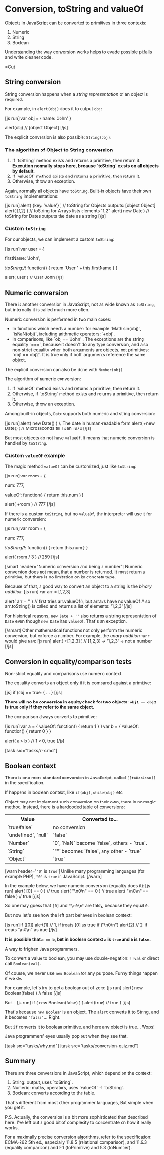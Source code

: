
# Conversion, toString and valueOf 

Objects in JavaScript can be converted to primitives in three contexts:
<ol>
<li>Numeric</li>
<li>String</li>
<li>Boolean</li>
</ol>

Understanding the way conversion works helps to evade possible pitfalls and write cleaner code.

=Cut


## String conversion   

String conversion happens when a <i>string representation</i> of an object is required.

For example, in `alert(obj)` does it to output `obj`:

[js run]
var obj = { name: 'John' }

alert(obj) // [object Object]
[/js]

The explicit conversion is also possible: `String(obj)`.


### The algorithm of Object to String conversion   
<ol>
<li>If `toString` method exists and returns a primitive, then return it.
<b>Execution normally stops here, because `toString` exists on all objects by default</b>.</li>
<li>If `valueOf` method exists and returns a primitive, then return it.</li>
<li>Otherwise, throw an exception.</li>
</ol>

Again, normally all objects have `toString`. Built-in objects have their own `toString` implementations:

[js run]
alert( {key: 'value'} ) // toString for Objects outputs: [object Object]
alert( [1,2] )          // toString for Arrays lists elements "1,2" 
alert( new Date )       // toString for Dates outputs the date as a string
[/js]


### Custom `toString`   

For our objects, we can implement a custom `toString`:

[js run]
var user = {

  firstName: 'John',

  *!*toString:*/!* function() {
    return 'User ' + this.firstName 
  }
}

alert( user )  // User John
[/js]
</dd>
</dl>


## Numeric conversion   

There is another conversion in JavaScript, not as wide known as `toString`, but internally it is called much more often.

Numeric conversion is performed in two main cases:
<ul>
<li>In functions which needs a number: for example `Math.sin(obj)`, `isNaN(obj)`, including arithmetic operators: `+obj`.</li>
<li>In comparisons, like `obj == 'John'`. 
The exceptions are the string equality `===`, because it doesn't do any type conversion, and also non-strict equality when both arguments are objects, not primitives: `obj1 == obj2`. It is true only if both arguments reference the same object.</li>
</ul>

The explicit conversion can also be done with `Number(obj)`.

The algorithm of numeric conversion:
<ol>
<li>If `valueOf` method exists and returns a primitive, then return it.</li>
<li>Otherwise, if `toString` method exists and returns a primitive, then return it.</li>
<li>Otherwise, throw an exception.</li>
</ol>

Among built-in objects, `Date` supports both numeric and string conversion:

[js run]
alert( new Date() ) // The date in human-readable form
alert( +new Date() ) // Microseconds till 1 Jan 1970
[/js]

But most objects do not have `valueOf`. It means that numeric conversion is handled by `toString`.


### Custom `valueOf` example   

The magic method `valueOf` can be customized, just like `toString`:

[js run]
var room = { 

  num: 777,

  valueOf: function() {
    return this.num
  }
}

alert( +room )  // 777
[/js]

If there is a custom `toString`, but no `valueOf`, the interpreter will use it for numeric conversion:

[js run]
var room = { 

  num: 777,

  *!*toString*/!*: function() {
    return this.num
  }
}

alert( room / 3 )  // 259
[/js]

[smart header="Numeric conversion and being a number"]
Numeric conversion does not mean, that a number is returned. It must return a primitive, but there is no limitation on its concrete type.

Because of that, a good way to convert an object to a string is the <i>binary addition</i>:
[js run]
var arr = [1,2,3]

alert( arr + '' ) 
// first tries arr.valueOf(), but arrays have no valueOf
// so arr.toString() is called and returns a list of elements: '1,2,3'
[/js]

For historical reasons, `new Date + ''` also returns a string representation of `Date` even though `new Date` has `valueOf`. That's an exception.

[/smart]
Other mathematical functions not only perform the numeric conversion, but enforce a number. For example, the <i>unary addition</i> `+arr` would give `NaN`:
[js run]
alert( +[1,2,3] ) // [1,2,3] -> '1,2,3' -> not a number
[/js]


## Conversion in equality/comparison tests   

Non-strict equality and comparisons use numeric context.

The equality converts an object only if it is compared against a primitive:

[js]
if (obj == true) { ... }
[/js]

<b>There will no be conversion in equity check for two objects: `obj1 == obj2` is true only if they refer to the same object.</b>

The comparison always converts to primitive:

[js run]
var a = { 
  valueOf: function() { return  1 }
}
var b  = { 
  valueOf: function() { return  0 }
}

alert( a > b )  // 1 > 0, true
[/js]

[task src="tasks/x-x.md"]


## Boolean context   

There is one more standard conversion in JavaScript, called `[[toBoolean]]` in the specification.

If happens in boolean context, like `if(obj)`, `while(obj)` etc.

Object may not implement such conversion on their own, there is no magic method. Instead, there is a hardcoded table of conversions:

<table>
<tr><th>Value</th><th>Converted to...</th></tr>
<tr><td>`true/false`</td><td>no conversion</td></tr>
<tr><td>`undefined`, `null`</td><td>`false`</td></tr>
<tr><td>`Number`</td><td>`0`, `NaN` become `false`, others - `true`.</td></tr>
<tr><td>`String`</td><td>`""` becomes `false`, any other - `true`</td></tr>
<tr><td>`Object`</td><td>`true`</td></tr>
</table>

[warn header='`"0"` is `true`']
Unlike many programming languages (for example PHP), `"0"` is `true` in JavaScript. 
[/warn]

In the example below, we have numeric conversion (equality does it):
[js run]
alert( [0] == 0 )  // true
alert( "\n0\n" == 0 ) // true
alert( "\n0\n" == false ) // true
[/js]

So one may guess that `[0]` and `"\n0\n"` are falsy, because they equal `0`.

But now let's see how the left part behaves in boolean context:

[js run]
if ([0]) alert(1)  // 1, if treats [0] as true
if ("\n0\n") alert(2) // 2, if treats "\n0\n" as true
[/js]

<b>It is possible that `a == b`, but in boolean context `a` is `true` and `b` is `false`.</b>

<div class="ponder"><div class="smart-head">A way to frighen Java programmers.</div>

To convert a value to boolean, you may use double-negation: `!!val` or direct call `Boolean(val)`.

Of course, we never use `new Boolean` for any purpose. Funny things happen if we do.

For example, let's try to get a boolean out of zero:
[js run]
alert( new Boolean(false) ) // false
[/js]

But...
[js run]
if ( new Boolean(false) ) {
  alert(true) // true
}
[/js]

That's because `new Boolean` is an object. The `alert` converts it to String, and it becomes `"false"`... Right. 

But `if` converts it to boolean primitive, and here any object is true... Wops!

Java programmers' eyes usually pop out when they see that. 
</div>

[task src="tasks/why.md"]
[task src="tasks/conversion-quiz.md"]


## Summary   

There are three conversions in JavaScript, which depend on the context:
<ol>
<li>String: output, uses  `toString`.</li>
<li>Numeric: maths, operators, uses `valueOf` -&gt; `toString`.</li>
<li>Boolean: converts according to the table.</li>
</ol>

That's different from most other programmer languages, But simple when you get it.

P.S. Actually, the conversion is a bit more sophisticated than described here. I've left out a good bit of complexity to concentrate on how it really works.

For a maximally precise conversion algorithms, refer to the specification: ECMA-262 5th ed., especially 11.8.5 (relational comparison), and 11.9.3 (equality comparison) and 9.1 (toPrimitive) and 9.3 (toNumber).

